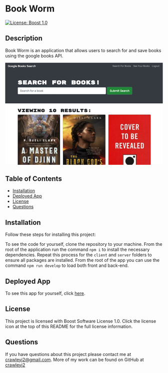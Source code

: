 # Book Worm

  [![License: Boost 1.0](https://img.shields.io/badge/license-Boost%201.0-blue.svg)](https://opensource.org/licenses/BSL-1.0)

  ## Description

  Book Worm is an application that allows users to search for and save books using the google books API. 

  ![Sample](ScreenShot.png)

  ## Table of Contents

  * [Installation](#installation)
  * [Deployed App](#deployed_app)
  * [License](#license)
  * [Questions](#questions)
  
  ## Installation

  Follow these steps for installing this project:

  To see the code for yourself, clone the repository to your machine. From the root of the application run the command `npm i` to install the necessary dependencies. Repeat this process for the `client` and `server` folders to ensure all packages are installed. From the root of the app you can use the command `npm run develop` to load both front and back-end.

  ## Deployed App

  To see this app for yourself, click [here](https://dry-cliffs-60942.herokuapp.com/).

  ## License

  This project is licensed with Boost Software License 1.0. Click the license icon at the top of this README for the full license information.

  ## Questions

  If you have questions about this project please contact me at [crawleyj2@gmail.com](mailto:crawleyj2@gmail.com).
  More of my work can be found on GitHub at [crawleyj2](https://github.com/crawleyj2)

